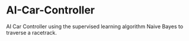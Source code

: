 # AI-Car-Controller
AI Car Controller using the supervised learning algorithm Naive Bayes to traverse a racetrack.
